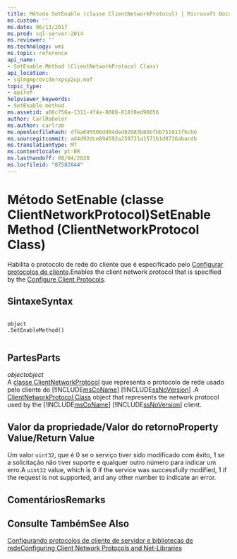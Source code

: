 ```yaml
---
title: Método SetEnable (classe ClientNetworkProtocol) | Microsoft Docs
ms.custom: ''
ms.date: 06/13/2017
ms.prod: sql-server-2014
ms.reviewer: ''
ms.technology: wmi
ms.topic: reference
api_name:
- SetEnable Method (ClientNetworkProtocol Class)
api_location:
- sqlmgmproviderxpsp2up.mof
topic_type:
- apiref
helpviewer_keywords:
- SetEnable method
ms.assetid: a66c756a-1311-4f4a-8088-818f8ed90056
author: CarlRabeler
ms.author: carlrab
ms.openlocfilehash: dfba695506dd04ded82083b85bfbb751913fbcbb
ms.sourcegitcommit: ad4d92dce894592a259721a1571b1d8736abacdb
ms.translationtype: MT
ms.contentlocale: pt-BR
ms.lasthandoff: 08/04/2020
ms.locfileid: "87582844"
---
```

# <a name="setenable-method-clientnetworkprotocol-class"></a><span data-ttu-id="67ede-102">Método SetEnable (classe ClientNetworkProtocol)</span><span class="sxs-lookup"><span data-stu-id="67ede-102">SetEnable Method (ClientNetworkProtocol Class)</span></span>
  <span data-ttu-id="67ede-103">Habilita o protocolo de rede do cliente que é especificado pelo [Configurar protocolos de cliente](https://technet.microsoft.com/library/ms181035.aspx).</span><span class="sxs-lookup"><span data-stu-id="67ede-103">Enables the client network protocol that is specified by the [Configure Client Protocols](https://technet.microsoft.com/library/ms181035.aspx).</span></span>  
  
## <a name="syntax"></a><span data-ttu-id="67ede-104">Sintaxe</span><span class="sxs-lookup"><span data-stu-id="67ede-104">Syntax</span></span>  
  
```  
  
object  
.SetEnableMethod()  
  
```  
  
## <a name="parts"></a><span data-ttu-id="67ede-105">Partes</span><span class="sxs-lookup"><span data-stu-id="67ede-105">Parts</span></span>  
 <span data-ttu-id="67ede-106">*object*</span><span class="sxs-lookup"><span data-stu-id="67ede-106">*object*</span></span>  
 <span data-ttu-id="67ede-107">A [classe ClientNetworkProtocol](clientnetworkprotocol-class.md) que representa o protocolo de rede usado pelo cliente do [!INCLUDE[msCoName](../../../includes/msconame-md.md)] [!INCLUDE[ssNoVersion](../../../includes/ssnoversion-md.md)] .</span><span class="sxs-lookup"><span data-stu-id="67ede-107">A [ClientNetworkProtocol Class](clientnetworkprotocol-class.md) object that represents the network protocol used by the [!INCLUDE[msCoName](../../../includes/msconame-md.md)] [!INCLUDE[ssNoVersion](../../../includes/ssnoversion-md.md)] client.</span></span>  
  
## <a name="property-valuereturn-value"></a><span data-ttu-id="67ede-108">Valor da propriedade/Valor do retorno</span><span class="sxs-lookup"><span data-stu-id="67ede-108">Property Value/Return Value</span></span>  
 <span data-ttu-id="67ede-109">Um valor `uint32`, que é 0 se o serviço tiver sido modificado com êxito, 1 se a solicitação não tiver suporte e qualquer outro número para indicar um erro.</span><span class="sxs-lookup"><span data-stu-id="67ede-109">A `uint32` value, which is 0 if the service was successfully modified, 1 if the request is not supported, and any other number to indicate an error.</span></span>  
  
## <a name="remarks"></a><span data-ttu-id="67ede-110">Comentários</span><span class="sxs-lookup"><span data-stu-id="67ede-110">Remarks</span></span>  
  
## <a name="see-also"></a><span data-ttu-id="67ede-111">Consulte Também</span><span class="sxs-lookup"><span data-stu-id="67ede-111">See Also</span></span>  
 [<span data-ttu-id="67ede-112">Configurando protocolos de cliente de servidor e bibliotecas de rede</span><span class="sxs-lookup"><span data-stu-id="67ede-112">Configuring Client Network Protocols and Net-Libraries</span></span>](https://technet.microsoft.com/library/ms181035.aspx)  
  
  
